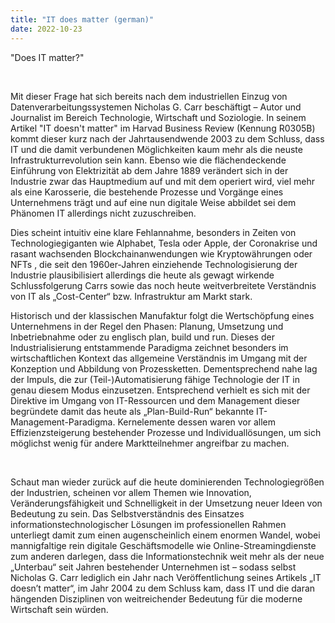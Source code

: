```yaml
---
title: "IT does matter (german)"
date: 2022-10-23
---
```


<p>
"Does IT matter?" 
</p>
</br>
<p>
Mit dieser Frage hat sich bereits nach dem industriellen Einzug von Datenverarbeitungssystemen Nicholas G. Carr beschäftigt – Autor und Journalist im Bereich Technologie, Wirtschaft und Soziologie.  In seinem Artikel "IT doesn't matter" im Harvad Business Review (Kennung R0305B) kommt dieser kurz nach der Jahrtausendwende 2003 zu dem Schluss, dass IT und die damit verbundenen Möglichkeiten kaum mehr als die neuste Infrastrukturrevolution sein kann.  Ebenso wie die flächendeckende Einführung von Elektrizität ab dem Jahre 1889 verändert sich in der Industrie zwar das Hauptmedium auf und mit dem operiert wird, viel mehr als eine Karosserie, die bestehende Prozesse und Vorgänge eines Unternehmens trägt und auf eine nun digitale Weise abbildet sei dem Phänomen IT allerdings nicht zuzuschreiben. </p>
<p>
Dies scheint intuitiv eine klare Fehlannahme, besonders in Zeiten von Technologiegiganten wie Alphabet, Tesla oder Apple, der Coronakrise und rasant wachsenden Blockchainanwendungen wie Kryptowährungen oder NFTs , die seit den 1960er-Jahren einziehende Technologisierung der Industrie plausibilisiert allerdings die heute als gewagt wirkende Schlussfolgerung Carrs sowie das noch heute weitverbreitete Verständnis von IT als „Cost-Center“ bzw. Infrastruktur am Markt stark. </p>
<p>
Historisch und der klassischen Manufaktur folgt die Wertschöpfung eines Unternehmens in der Regel den Phasen: Planung, Umsetzung und Inbetriebnahme oder zu englisch plan, build und run. Dieses der Industrialisierung entstammende Paradigma zeichnet besonders im wirtschaftlichen Kontext das allgemeine Verständnis im Umgang mit der Konzeption und Abbildung von Prozessketten. Dementsprechend nahe lag der Impuls, die zur (Teil-)Automatisierung fähige Technologie der IT in genau diesem Modus einzusetzen. Entsprechend verhielt es sich mit der Direktive im Umgang von IT-Ressourcen und dem Management dieser begründete damit das heute als „Plan-Build-Run“ bekannte IT-Management-Paradigma. Kernelemente dessen waren vor allem Effizienzsteigerung bestehender Prozesse und Individuallösungen, um sich möglichst wenig für andere Marktteilnehmer angreifbar zu machen. </p>
</br>
<p>
Schaut man wieder zurück auf die heute dominierenden Technologiegrößen der Industrien, scheinen vor allem Themen wie Innovation, Veränderungsfähigkeit und Schnelligkeit in der Umsetzung neuer Ideen von Bedeutung zu sein.  Das Selbstverständnis des Einsatzes informationstechnologischer Lösungen im professionellen Rahmen unterliegt damit zum einen augenscheinlich einem enormen Wandel, wobei mannigfaltige rein digitale Geschäftsmodelle wie Online-Streamingdienste zum anderen darlegen, dass die Informationstechnik weit mehr als der neue „Unterbau“ seit Jahren bestehender Unternehmen ist – sodass selbst Nicholas G. Carr lediglich ein Jahr nach Veröffentlichung seines Artikels „IT doesn’t matter“, im Jahr 2004 zu dem Schluss kam, dass IT und die daran hängenden Disziplinen von weitreichender Bedeutung für die moderne Wirtschaft sein würden. </p>
</p>
